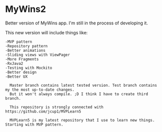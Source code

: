 # MyWins2
Better version of MyWins app. I'm still in the process of developing it.
  
  This new version will include things like:
    
    -MVP pattern  
    -Repository pattern  
    -Better animations  
    -Sliding views with ViewPager  
    -More Fragments  
    -RxJava2  
    -Testing with Mockito  
    -Better design  
    -Better UX
      
      Master branch contains latest tested version. Test branch contains my the most up-to-date changes.
      But it won't always compile. ;D I think I have to create third branch.
        
      This repository is strongly connected with https://github.com/jcup1/MVPLearn5
          
      MVPLearn5 is my latest repository that I use to learn new things. Starting with MVP pattern. 

